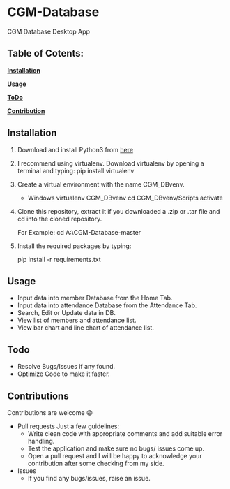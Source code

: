 # CGM-Database
CGM Database Desktop App

## Table of Cotents:

**[Installation](#installation)**
    
**[Usage](#usage)**

**[ToDo](#todo)**
  
**[Contribution](#contributions)**
   
<a name="installation"/>

## Installation

1. Download and install Python3 from [here](https://www.python.org/downloads/)

2. I recommend using virtualenv. Download virtualenv by opening a terminal and typing:
    pip install virtualenv
    
3. Create a virtual environment with the name CGM_DBvenv.
    - Windows
      virtualenv CGM_DBvenv
      cd CGM_DBvenv/Scripts
      activate

4. Clone this repository, extract it if you downloaded a .zip or .tar file and cd into the cloned repository.

    For Example:
    cd A:\CGM-Database-master
  
5. Install the required packages by typing:

    pip install -r requirements.txt
    
<a name="usage"/>  

## Usage

 - Input data into member Database from the Home Tab.
- Input data into attendance Database from the Attendance Tab.
- Search, Edit or Update data in DB.
- View list of members and attendance list.
- View bar chart and line chart of attendance list.

<a name="todo"/> 

## Todo
 - Resolve Bugs/Issues if any found.
 - Optimize Code to make it faster.

<a name="contributions"/> 

## Contributions
Contributions are welcome 😄

 - Pull requests
    Just a few guidelines:
      - Write clean code with appropriate comments and add suitable error handling.
      - Test the application and make sure no bugs/ issues come up.
      - Open a pull request and I will be happy to acknowledge your contribution after some checking from my side.
 - Issues
   - If you find any bugs/issues, raise an issue.
